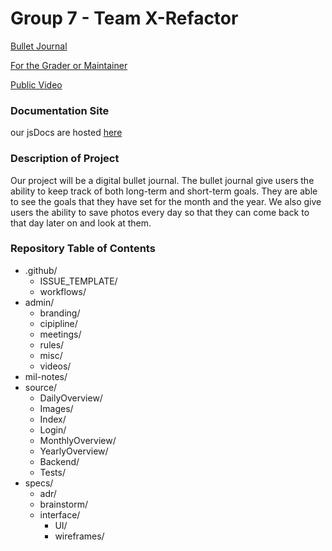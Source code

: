 # Group 7 - Team X-Refactor

[Bullet Journal](https://cse112-sp22-teamxrefactor.github.io/CSE112-SP22-TeamXRefactor/source/Login/Login.html)

[For the Grader or Maintainer](https://youtu.be/sFj14Ei1f84)

[Public Video]( https://youtu.be/MQPBY-3XgLM)

### Documentation Site
our jsDocs are hosted [here](https://cse112-sp22-teamxrefactor.github.io/jsDocs/)

### Description of Project

Our project will be a digital bullet journal. The bullet journal give users the ability to keep track of both long-term and short-term goals. They are able to see the goals that they have set for the month and the year. We also give users the ability to save photos every day so that they can come back to that day later on and look at them. 

### Repository Table of Contents
- .github/
  - ISSUE_TEMPLATE/
  - workflows/
- admin/
  - branding/
  - cipipline/
  - meetings/
  - rules/
  - misc/
  - videos/
- mil-notes/
- source/
  - DailyOverview/
  - Images/
  - Index/
  - Login/
  - MonthlyOverview/
  - YearlyOverview/
  - Backend/
  - Tests/
- specs/
  - adr/
  - brainstorm/
  - interface/
    - UI/
    - wireframes/
